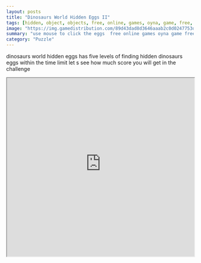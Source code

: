 ```yaml
---
layout: posts
title: "Dinosaurs World Hidden Eggs II"
tags: [hidden, object, objects, free, online, games, oyna, game, free, games, play, play, games]
image: "https://img.gamedistribution.com/89d43dad8d3646aaab2c0d0247753de7-512x384.jpeg"
summary: "use mouse to click the eggs  free online games oyna game free games play play games"
category: "Puzzle"
---
```


dinosaurs world hidden eggs has five levels of finding hidden dinosaurs eggs within the time limit let s see how much score you will get in the challenge

<iframe width="100%" height="480px;" src="https://html5.gamedistribution.com/89d43dad8d3646aaab2c0d0247753de7/"></iframe>